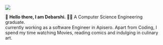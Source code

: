 
![](/Assets/spring-cill.gif)

👋 **Hello there, I am Debarshi.** 
👨‍🎓 A Computer Science Engineering graduate.    
currently working as a software Engineer in Apisero.
Apart from Coding, I spend my time watching Movies, reading comics and indulging in culinary art.

